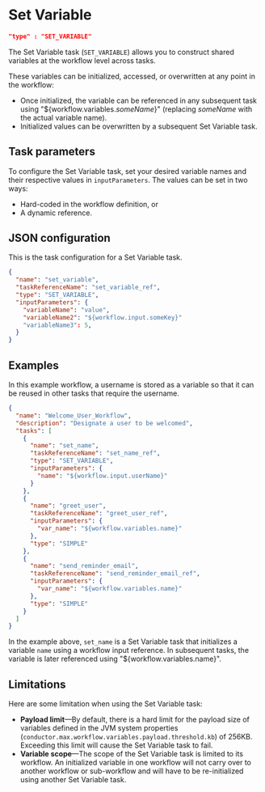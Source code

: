 # Set Variable

```json
"type" : "SET_VARIABLE"
```

The Set Variable task (`SET_VARIABLE`) allows you to construct shared variables at the workflow level across tasks. 

These variables can be initialized, accessed, or overwritten at any point in the workflow:

* Once initialized, the variable can be referenced in any subsequent task using "${workflow.variables._someName_}" (replacing _someName_ with the actual variable name).
* Initialized values can be overwritten by a subsequent Set Variable task.

## Task parameters

To configure the Set Variable task, set your desired variable names and their respective values in `inputParameters`. The values can be set in two ways:

* Hard-coded in the workflow definition, or
* A dynamic reference.

## JSON configuration

This is the task configuration for a Set Variable task.

```json
{
  "name": "set_variable",
  "taskReferenceName": "set_variable_ref",
  "type": "SET_VARIABLE",
  "inputParameters": {
    "variableName": "value",
    "variableName2": "${workflow.input.someKey}"
    "variableName3": 5,
  }
}
```

## Examples

In this example workflow, a username is stored as a variable so that it can be reused in other tasks that require the username.

```json
{
  "name": "Welcome_User_Workflow",
  "description": "Designate a user to be welcomed",
  "tasks": [
    {
      "name": "set_name",
      "taskReferenceName": "set_name_ref",
      "type": "SET_VARIABLE",
      "inputParameters": {
        "name": "${workflow.input.userName}"
      }
    },
    {
      "name": "greet_user",
      "taskReferenceName": "greet_user_ref",
      "inputParameters": {
        "var_name": "${workflow.variables.name}"
      },
      "type": "SIMPLE"
    },
    {
      "name": "send_reminder_email",
      "taskReferenceName": "send_reminder_email_ref",
      "inputParameters": {
        "var_name": "${workflow.variables.name}"
      },
      "type": "SIMPLE"
    }
  ]
}
```

In the example above, `set_name` is a Set Variable task that initializes a variable `name` using a workflow input reference. In subsequent tasks, the variable is later referenced using "${workflow.variables.name}".


## Limitations

Here are some limitation when using the Set Variable task:

* **Payload limit**—By default, there is a hard limit for the payload size of variables defined in the JVM system properties (`conductor.max.workflow.variables.payload.threshold.kb`) of 256KB. Exceeding this limit will cause the Set Variable task to fail.
* **Variable scope**—The scope of the Set Variable task is limited to its workflow. An initialized variable in one workflow will not carry over to another workflow or sub-workflow and will have to be re-initialized using another Set Variable task. 